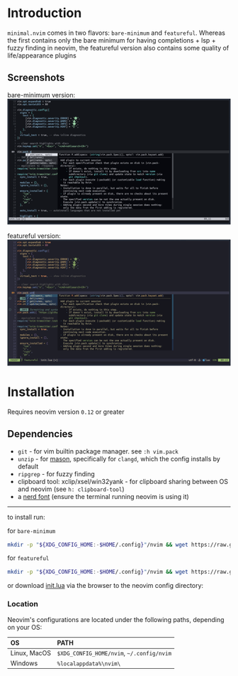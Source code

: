 # Introduction
`minimal.nvim` comes in two flavors: `bare-minimum` and `featureful`. Whereas
the first contains only the bare minimum for having completions + lsp + fuzzy
finding in neovim, the featureful version also contains some quality of
life/appearance plugins

## Screenshots

bare-minimum version:
![bare-minimum](screenshots/bare-minimum.png)

featureful version:
![featureful](screenshots/featureful.png)

# Installation
Requires neovim version `0.12` or greater

## Dependencies
- `git` - for vim builtin package manager. see `:h vim.pack`
- `unzip` - for [mason](https://github.com/mason-org/mason.nvim), specifically for `clangd`, which the config installs by default
- `ripgrep` - for fuzzy finding 
- clipboard tool: xclip/xsel/win32yank - for clipboard sharing between OS and neovim (see `h: clipboard-tool`)
- a [nerd font](https://www.nerdfonts.com/) (ensure the terminal running neovim is using it)

---

to install run:

for `bare-minimum`
```bash
mkdir -p "${XDG_CONFIG_HOME:-$HOME/.config}"/nvim && wget https://raw.githubusercontent.com/Hashino/minimal.nvim/refs/heads/bare-minimum/init.lua -O "${XDG_CONFIG_HOME:-$HOME/.config}"/nvim/init.lua && nvim
```
for `featureful`
```bash
mkdir -p "${XDG_CONFIG_HOME:-$HOME/.config}"/nvim && wget https://raw.githubusercontent.com/Hashino/minimal.nvim/refs/heads/main/init.lua -O "${XDG_CONFIG_HOME:-$HOME/.config}"/nvim/init.lua && nvim
```
or download [init.lua](init.lua) via the browser to the neovim config directory:

### Location
Neovim's configurations are located under the following paths, depending on your OS:

| OS | PATH |
| :- | :--- |
| Linux, MacOS | `$XDG_CONFIG_HOME/nvim`, `~/.config/nvim` |
| Windows | `%localappdata%\nvim\` |
